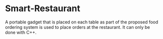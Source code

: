 # Smart-Restaurant
A portable gadget that is placed on each table as part of the proposed food ordering system is used to place orders at the restaurant. It can only be done with C++.
